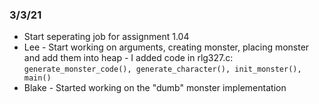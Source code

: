 ### 3/3/21
* Start seperating job for assignment 1.04
* Lee -  Start working on arguments, creating monster, placing monster and add them into heap
      - I added code in rlg327.c: `generate_monster_code(), generate_character(), init_monster(), main()`
* Blake - Started working on the "dumb" monster implementation
      